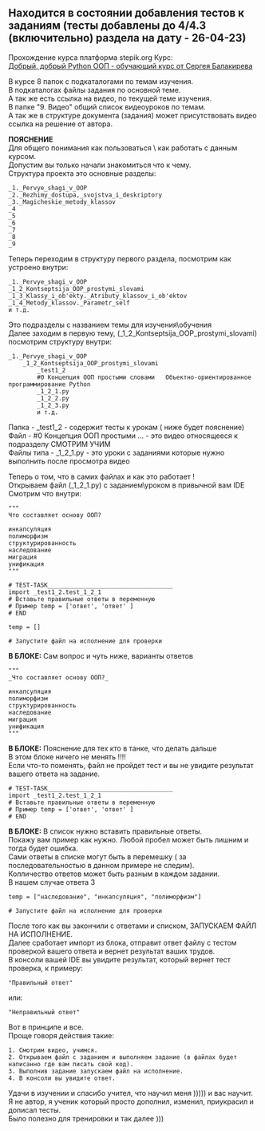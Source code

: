 ## Находится в состоянии добавления тестов к заданиям (тесты добавлены до 4/4.3 (включительно) раздела на дату - 26-04-23)  
  
Прохождение курса платформа stepik.org 
Курс:  
[Добрый, добрый Python ООП - обучающий курс от Сергея Балакирева](https://stepik.org/course/116336/syllabus)

В курсе 8 папок с подкаталогами по темам изучения.  
В подкаталогах файлы задания по основной теме.  
А так же есть ссылка на видео, по текущей теме изучения.  
В папке "9. Видео" общий список видеоуроков по темам.  
А так же в структуре документа (задания) может присутствовать видео ссылка на решение от автора.

**ПОЯСНЕНИЕ**  
Для общего понимания как пользоваться \ как работать с данным курсом.  
Допустим вы только начали знакомиться что к чему.  
Структура проекта это основные разделы:

	_1._Pervye_shagi_v_OOP
	_2._Rezhimy_dostupa,_svojstva_i_deskriptory
	_3._Magicheskie_metody_klassov
	_4
	_5
	_6
	_7
	_8
	_9

Теперь переходим в структуру первого раздела, посмотрим как устроено внутри:

	_1._Pervye_shagi_v_OOP
	_1_2_Kontseptsija_OOP_prostymi_slovami
	_1_3_Klassy_i_ob'ekty._Atributy_klassov_i_ob'ektov
	_1_4_Metody_klassov._Parametr_self
	и т.д.

Это подразделы с названием темы для изучения\обучения  
Далее заходим в первую тему, (_1_2_Kontseptsija_OOP_prostymi_slovami) посмотрим структуру внутри:
	
	_1._Pervye_shagi_v_OOP
		_1_2_Kontseptsija_OOP_prostymi_slovami
			_test1_2
			#0 Концепция ООП простыми словами   Объектно-ориентированное программирование Python
			_1_2_1.py
			_1_2_2.py
			_1_2_3.py
			и т.д.

Папка - _test1_2 - содержит тесты к урокам ( ниже будет пояснение)  
Файл - #0 Концепция ООП простыми ... - это видео относящееся к подразделу СМОТРИМ УЧИМ  
Файлы типа - _1_2_1.py - это уроки с заданиями которые нужно выполнить после просмотра видео

Теперь о том, что в самих файлах и как это работает !  
Открываем файл (_1_2_1.py) c заданием\уроком в привычной вам IDE  
Смотрим что внутри:

	"""
	Что составляет основу ООП?

	инкапсуляция
	полиморфизм
	структурированность
	наследование
	миграция
	унификация
	"""

	# TEST-TASK___________________________________
	import _test1_2.test_1_2_1
	# Вставьте правильные ответы в переменную
	# Пример temp = ['ответ', 'ответ' ]
	# END

	temp = []

	# Запустите файл на исполнение для проверки

**В БЛОКЕ:**
Сам вопрос и чуть ниже, варианты ответов

	"""
	_Что составляет основу ООП?_

	инкапсуляция
	полиморфизм
	структурированность
	наследование
	миграция
	унификация
	"""

**В БЛОКЕ:**
Пояснение для тех кто в танке, что делать дальше  
В этом блоке ничего не менять  !!!!  
Если что-то поменять, файл не пройдет тест и вы не увидите результат вашего ответа на задание.

	# TEST-TASK___________________________________
	import _test1_2.test_1_2_1
	# Вставьте правильные ответы в переменную
	# Пример temp = ['ответ', 'ответ' ]
	# END

**В БЛОКЕ:**
В список нужно вставить правильные ответы.  
Покажу вам пример как нужно. Любой пробел может быть лишним и тогда будет ошибка.  
Сами ответы в списке могут быть в перемешку ( за последовательностью в данном примере не следим).  
Колличество ответов может быть разным в каждом задании.  
В нашем случае ответа 3

	temp = ["наследование", "инкапсуляция", "полиморфизм"]

	# Запустите файл на исполнение для проверки

После того как вы закончили с ответами и списком, ЗАПУСКАЕМ ФАЙЛ НА ИСПОЛНЕНИЕ.  
Далее сработает импорт из блока, отправит ответ файлу с тестом проверкой вашего ответа и вернет результат ваших трудов.  
В консоли вашей IDE вы увидите результат, который вернет тест проверка, к примеру:

	"Правильный ответ"
или:

	"Неправильный ответ"

Вот в принципе и все.  
Проще говоря действия такие:

	1. Смотрим видео, учимся.
	2. Открываем файл с заданием и выполняем задание (в файлах будет написанно где вам писать свой код).
	3. Выполнив задание запускаем файл на исполнение.
	4. В консоли вы увидите ответ.
	
Удачи в изучении и спасибо учител, что научил меня ))))) и вас научит.  
Я не автор, я ученик который просто дополнил, изменил, приукрасил и дописал тесты.  
Было полезно для тренировки и так далее ))) 

